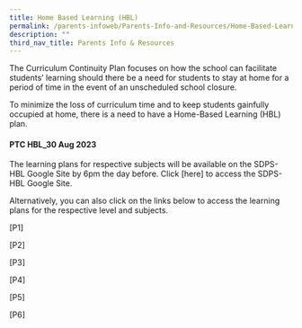 ```yaml
---
title: Home Based Learning (HBL)
permalink: /parents-infoweb/Parents-Info-and-Resources/Home-Based-Learning-HBL/
description: ""
third_nav_title: Parents Info & Resources
---
```

The Curriculum Continuity Plan focuses on how the school can facilitate students’ learning should there be a need for students to stay at home for a period of time in the event of an unscheduled school closure. 

To minimize the loss of curriculum time and to keep students gainfully occupied at home, there is a need to have a Home-Based Learning (HBL) plan.

#### PTC HBL_30 Aug 2023

The learning plans for respective subjects will be available on the SDPS-HBL Google Site by 6pm the day before. Click [here] to access the SDPS-HBL Google Site.

Alternatively, you can also click on the links below to access the learning plans for the respective level and subjects. 

[P1]

[P2]

[P3]

[P4]

[P5]

[P6]